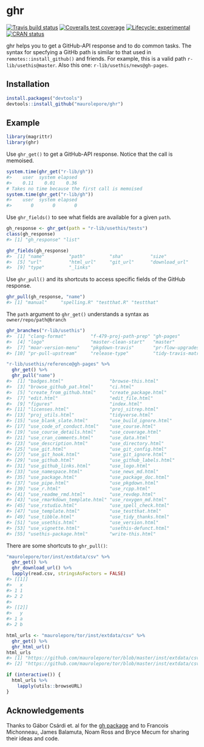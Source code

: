 
<!-- README.md is generated from README.Rmd. Please edit that file -->

# ghr

<!-- badges: start -->

[![Travis build
status](https://travis-ci.org/maurolepore/ghr.svg?branch=master)](https://travis-ci.org/maurolepore/ghr)
[![Coveralls test
coverage](https://coveralls.io/repos/github/maurolepore/ghr/badge.svg)](https://coveralls.io/r/maurolepore/ghr?branch=master)
[![Lifecycle:
experimental](https://img.shields.io/badge/lifecycle-experimental-orange.svg)](https://www.tidyverse.org/lifecycle/#experimental)
[![CRAN
status](https://www.r-pkg.org/badges/version/ghr)](https://cran.r-project.org/package=ghr)
<!-- badges: end -->

ghr helps you to get a GitHub-API response and to do common tasks. The
syntax for specfying a GitHb path is similar to that used in
`remotes::install_github()` and friends. For example, this is a valid
path `r-lib/usethis@master`. Also this one:
`r-lib/usethis/news@gh-pages`.

## Installation

``` r
install.packages("devtools")
devtools::install_github("maurolepore/ghr")
```

## Example

``` r
library(magrittr)
library(ghr)
```

Use `ghr_get()` to get a GitHub-API response. Notice that the call is
memoised.

``` r
system.time(ghr_get("r-lib/gh"))
#>    user  system elapsed 
#>    0.11    0.01    0.36
# Takes no time because the first call is memoised
system.time(ghr_get("r-lib/gh"))
#>    user  system elapsed 
#>       0       0       0
```

Use `ghr_fields()` to see what fields are available for a given `path`.

``` r
gh_response <- ghr_get(path = "r-lib/usethis/tests")
class(gh_response)
#> [1] "gh_response" "list"

ghr_fields(gh_response)
#>  [1] "name"         "path"         "sha"          "size"        
#>  [5] "url"          "html_url"     "git_url"      "download_url"
#>  [9] "type"         "_links"
```

Use `ghr_pull()` and its shortcuts to access specific fields of the
GitHub response.

``` r
ghr_pull(gh_response, "name")
#> [1] "manual"     "spelling.R" "testthat.R" "testthat"
```

The `path` argument to `ghr_get()` understands a syntax as
`owner/repo/path@branch`

``` r
ghr_branches("r-lib/usethis")
#>  [1] "clang-format"         "f-479-proj-path-prep" "gh-pages"            
#>  [4] "logo"                 "master-clean-start"   "master"              
#>  [7] "moar-version-menu"    "pkgdown-travis"       "pr-flow-upgrades"    
#> [10] "pr-pull-upstream"     "release-type"         "tidy-travis-matrix"

"r-lib/usethis/reference@gh-pages" %>% 
  ghr_get() %>% 
  ghr_pull("name")
#>  [1] "badges.html"                 "browse-this.html"           
#>  [3] "browse_github_pat.html"      "ci.html"                    
#>  [5] "create_from_github.html"     "create_package.html"        
#>  [7] "edit.html"                   "edit_file.html"             
#>  [9] "figures"                     "index.html"                 
#> [11] "licenses.html"               "proj_sitrep.html"           
#> [13] "proj_utils.html"             "tidyverse.html"             
#> [15] "use_blank_slate.html"        "use_build_ignore.html"      
#> [17] "use_code_of_conduct.html"    "use_course.html"            
#> [19] "use_course_details.html"     "use_coverage.html"          
#> [21] "use_cran_comments.html"      "use_data.html"              
#> [23] "use_description.html"        "use_directory.html"         
#> [25] "use_git.html"                "use_git_config.html"        
#> [27] "use_git_hook.html"           "use_git_ignore.html"        
#> [29] "use_github.html"             "use_github_labels.html"     
#> [31] "use_github_links.html"       "use_logo.html"              
#> [33] "use_namespace.html"          "use_news_md.html"           
#> [35] "use_package.html"            "use_package_doc.html"       
#> [37] "use_pipe.html"               "use_pkgdown.html"           
#> [39] "use_r.html"                  "use_rcpp.html"              
#> [41] "use_readme_rmd.html"         "use_revdep.html"            
#> [43] "use_rmarkdown_template.html" "use_roxygen_md.html"        
#> [45] "use_rstudio.html"            "use_spell_check.html"       
#> [47] "use_template.html"           "use_testthat.html"          
#> [49] "use_tibble.html"             "use_tidy_thanks.html"       
#> [51] "use_usethis.html"            "use_version.html"           
#> [53] "use_vignette.html"           "usethis-defunct.html"       
#> [55] "usethis-package.html"        "write-this.html"
```

There are some shortcuts to `ghr_pull()`:

``` r
"maurolepore/tor/inst/extdata/csv" %>% 
  ghr_get() %>% 
  ghr_download_url() %>%
  lapply(read.csv, stringsAsFactors = FALSE)
#> [[1]]
#>   x
#> 1 1
#> 2 2
#> 
#> [[2]]
#>   y
#> 1 a
#> 2 b
```

``` r
html_urls <- "maurolepore/tor/inst/extdata/csv" %>% 
  ghr_get() %>% 
  ghr_html_url()
html_urls
#> [1] "https://github.com/maurolepore/tor/blob/master/inst/extdata/csv/csv1.csv"
#> [2] "https://github.com/maurolepore/tor/blob/master/inst/extdata/csv/csv2.csv"

if (interactive()) {
  html_urls %>% 
    lapply(utils::browseURL)
}
```

## Acknowledgements

Thanks to Gábor Csárdi et. al for the [gh
package](https://github.com/r-lib/gh) and to Francois Michonneau, James
Balamuta, Noam Ross and Bryce Mecum for sharing their ideas and code.

